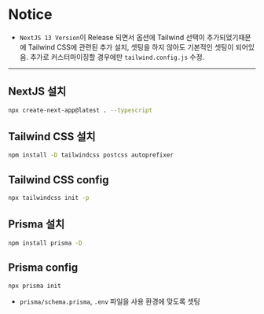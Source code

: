 # Notice
* `NextJS 13 Version`이 Release 되면서 옵션에 Tailwind 선택이 추가되었기때문에 Tailwind CSS에 관련된 추가 설치, 셋팅을 하지 않아도 기본적인 셋팅이 되어있음.
추가로 커스터마이징할 경우에만 `tailwind.config.js` 수정.

---

## NextJS 설치
```bash
npx create-next-app@latest . --typescript
```

## Tailwind CSS 설치
```bash
npm install -D tailwindcss postcss autoprefixer
```

## Tailwind CSS config
```bash
npx tailwindcss init -p
```

## Prisma 설치
```bash
npm install prisma -D
```

## Prisma config
```bash
npx prisma init
```

* `prisma/schema.prisma`, `.env` 파일을 사용 환경에 맞도록 셋팅